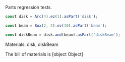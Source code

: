 Parts regression tests.

```JavaScript
const disk = Arc(4).ez(1).asPart('disk');
```

```JavaScript
const beam = Box(2, 2).ez(10).asPart('beam');
```

```JavaScript
const diskBeam = disk.and(beam).asPart('diskBeam');
```

Materials: disk, diskBeam

The bill of materials is [object Object]
